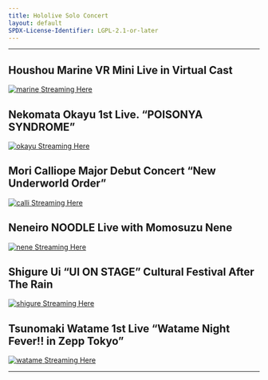 ```yaml
---
title: Hololive Solo Concert
layout: default
SPDX-License-Identifier: LGPL-2.1-or-later
---
```


---

## Houshou Marine VR Mini Live in Virtual Cast

<a href="/assets/images/marine.jpg" class="container" data-lightbox="gallery" data-title="Houshou Marine VR Mini Live in Virtual Cast">
  <img class="lazyload" data-src="/assets/images/marine.jpg" alt="marine"/>
</a>
<a href="../marine/" class="button" role="button">
  Streaming Here
</a>

## Nekomata Okayu 1st Live. “POISONYA SYNDROME”

<a href="/assets/images/okayu.jpg" class="container" data-lightbox="gallery" data-title="Nekomata Okayu 1st Live. “POISONYA SYNDROME”">
  <img class="lazyload" data-src="/assets/images/okayu.jpg" alt="okayu"/>
</a>
<a href="../okayu/" class="button" role="button">
  Streaming Here
</a>

## Mori Calliope Major Debut Concert “New Underworld Order”

<a href="/assets/images/calli.jpg" class="container" data-lightbox="gallery" data-title="Mori Calliope Major Debut Concert “New Underworld Order”">
  <img class="lazyload" data-src="/assets/images/calli.jpg" alt="calli"/>
</a>
<a href="../calli/" class="button" role="button">
  Streaming Here
</a>

## Neneiro NOODLE Live with Momosuzu Nene

<a href="/assets/images/nene.jpg" class="container" data-lightbox="gallery" data-title="Neneiro NOODLE Live with Momosuzu Nene">
  <img class="lazyload" data-src="/assets/images/nene.jpg" alt="nene"/>
</a>
<a href="../nene/" class="button" role="button">
  Streaming Here
</a>

## Shigure Ui “UI ON STAGE” Cultural Festival After The Rain

<a href="/assets/images/shigure.png" class="container" data-lightbox="gallery" data-title="Shigure Ui “UI ON STAGE” Cultural Festival After The Rain">
  <img class="lazyload" data-src="/assets/images/shigure.png" alt="shigure"/>
</a>
<a href="../shigure/" class="button" role="button">
  Streaming Here
</a>

## Tsunomaki Watame 1st Live “Watame Night Fever!! in Zepp Tokyo”

<a href="/assets/images/watame.jpg" class="container" data-lightbox="gallery" data-title="Tsunomaki Watame 1st Live “Watame Night Fever!! in Zepp Tokyo”">
  <img class="lazyload" data-src="/assets/images/watame.jpg" alt="watame"/>
</a>
<a href="../watame/" class="button" role="button">
  Streaming Here
</a>

---
